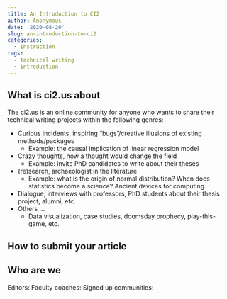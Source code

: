 ```yaml
---
title: An Introduction to CI2
author: Anonymous
date: '2020-08-20'
slug: an-introduction-to-ci2
categories:
  - Instruction
tags:
  - technical writing
  - introduction
---
```



## What is ci2.us about
The ci2.us is an online community for anyone who wants to share their technical writing projects within the following genres:
- Curious incidents, inspiring “bugs”/creative illusions of existing methods/packages 
  -	Example: the causal implication of linear regression model
- Crazy thoughts, how a thought would change the field 
  -	Example: invite PhD candidates to write about their theses
- (re)search, archaeologist in the literature
  - Example: what is the origin of normal distribution? When does statistics become a science? Ancient devices for computing.
-	Dialogue, interviews with professors, PhD students about their thesis project, alumni, etc.
- Others … 
  -	Data visualization, case studies, doomsday prophecy, play-this-game, etc.

## How to submit your article

## Who are we
Editors:
Faculty coaches:
Signed up communities: 